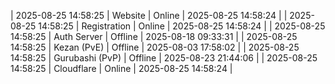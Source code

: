 | 2025-08-25 14:58:25 | Website | Online | 2025-08-25 14:58:24 |
| 2025-08-25 14:58:25 | Registration | Online | 2025-08-25 14:58:24 |
| 2025-08-25 14:58:25 | Auth Server | Offline | 2025-08-18 09:33:31 |
| 2025-08-25 14:58:25 | Kezan (PvE) | Offline | 2025-08-03 17:58:02 |
| 2025-08-25 14:58:25 | Gurubashi (PvP) | Offline | 2025-08-23 21:44:06 |
| 2025-08-25 14:58:25 | Cloudflare | Online | 2025-08-25 14:58:24 |
